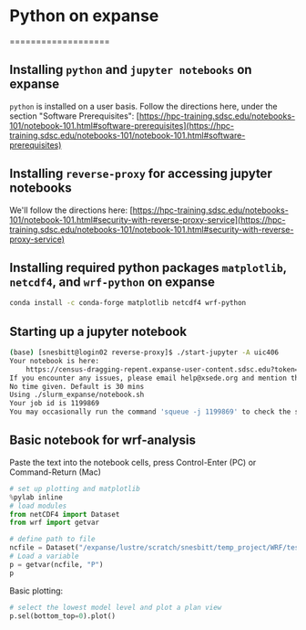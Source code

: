 # Python on expanse

===================

## Installing `python` and `jupyter notebooks` on expanse

`python` is installed on a user basis.  Follow the directions here, under the section "Software Prerequisites": [https://hpc-training.sdsc.edu/notebooks-101/notebook-101.html#software-prerequisites](https://hpc-training.sdsc.edu/notebooks-101/notebook-101.html#software-prerequisites)

## Installing `reverse-proxy` for accessing jupyter notebooks

We'll follow the directions here: [https://hpc-training.sdsc.edu/notebooks-101/notebook-101.html#security-with-reverse-proxy-service](https://hpc-training.sdsc.edu/notebooks-101/notebook-101.html#security-with-reverse-proxy-service)

## Installing required python packages `matplotlib`, `netcdf4`, and `wrf-python` on expanse

```bash
conda install -c conda-forge matplotlib netcdf4 wrf-python
```

## Starting up a jupyter notebook

```bash
(base) [snesbitt@login02 reverse-proxy]$ ./start-jupyter -A uic406
Your notebook is here:
	https://census-dragging-repent.expanse-user-content.sdsc.edu?token=fef373e07c8b0736c2ecc3219fd962e9
If you encounter any issues, please email help@xsede.org and mention the Reverse Proxy Service.
No time given. Default is 30 mins
Using ./slurm_expanse/notebook.sh
Your job id is 1199869
You may occasionally run the command 'squeue -j 1199869' to check the status of your job
```

## Basic notebook for wrf-analysis

Paste the text into the notebook cells, press Control-Enter (PC) or Command-Return (Mac)

```python
# set up plotting and matplotlib
%pylab inline
# load modules
from netCDF4 import Dataset
from wrf import getvar
```


```python
# define path to file
ncfile = Dataset("/expanse/lustre/scratch/snesbitt/temp_project/WRF/test/em_quarter_ss/wrfout_d01_0001-01-01_00:00:00")
# Load a variable
p = getvar(ncfile, "P")
p
```

Basic plotting:

```python
# select the lowest model level and plot a plan view
p.sel(bottom_top=0).plot()
```
